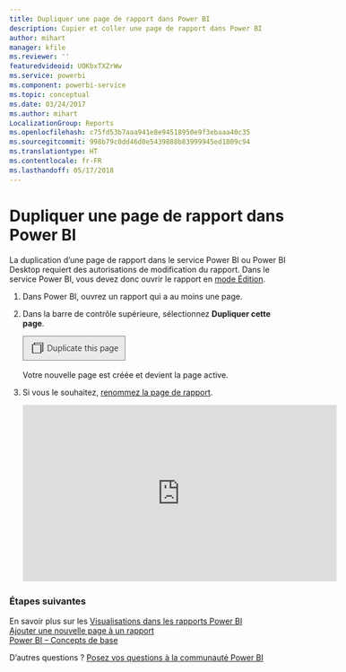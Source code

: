 ```yaml
---
title: Dupliquer une page de rapport dans Power BI
description: Copier et coller une page de rapport dans Power BI
author: mihart
manager: kfile
ms.reviewer: ''
featuredvideoid: UOKbxTXZrWw
ms.service: powerbi
ms.component: powerbi-service
ms.topic: conceptual
ms.date: 03/24/2017
ms.author: mihart
LocalizationGroup: Reports
ms.openlocfilehash: c75fd53b7aaa941e8e94518950e9f3ebaaa40c35
ms.sourcegitcommit: 998b79c0dd46d0e5439888b83999945ed1809c94
ms.translationtype: HT
ms.contentlocale: fr-FR
ms.lasthandoff: 05/17/2018
---
```

# <a name="duplicate-a-report-page-in-power-bi"></a>Dupliquer une page de rapport dans Power BI
La duplication d’une page de rapport dans le service Power BI ou Power BI Desktop requiert des autorisations de modification du rapport. Dans le service Power BI, vous devez donc ouvrir le rapport en [mode Édition](service-reading-view-and-editing-view.md). 


1. Dans Power BI, ouvrez un rapport qui a au moins une page. 

2. Dans la barre de contrôle supérieure, sélectionnez **Dupliquer cette page**.
   
   ![](media/power-bi-report-copy-paste-page/pbi_duplicate_new.png)
   
   Votre nouvelle page est créée et devient la page active.
3. Si vous le souhaitez, [renommez la page de rapport](service-rename.md).
   
   <iframe width="560" height="315" src="https://www.youtube.com/embed/UOKbxTXZrWw?list=PL1N57mwBHtN0JFoKSR0n-tBkUJHeMP2cP" frameborder="0" allowfullscreen></iframe>

### <a name="next-steps"></a>Étapes suivantes
En savoir plus sur les [Visualisations dans les rapports Power BI](power-bi-report-visualizations.md)    
[Ajouter une nouvelle page à un rapport](power-bi-report-add-page.md)    
[Power BI – Concepts de base](service-basic-concepts.md)    

D’autres questions ? [Posez vos questions à la communauté Power BI](http://community.powerbi.com/)

